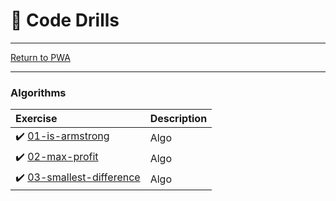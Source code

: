 # :dart: Code Drills

<hr> 

[Return to PWA](../README.md)

<hr> 


### Algorithms

|  Exercise |  Description |
|:--	|:--
| :heavy_check_mark: [01-is-armstrong](00-algorithms/01-is-armstrong/README.md) | Algo |
| :heavy_check_mark: [02-max-profit](00-algorithms/02-max-profit/README.md) | Algo |
| :heavy_check_mark: [03-smallest-difference](00-algorithms/03-smallest-difference/README.md) | Algo |

